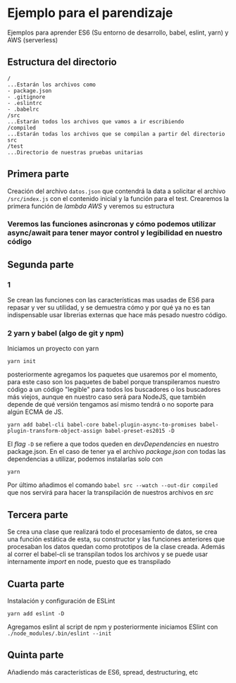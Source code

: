 # Ejemplo para el parendizaje
Ejemplos para aprender ES6 (Su entorno de desarrollo, babel, eslint, yarn) y AWS (serverless)

## Estructura del directorio
```
/
...Estarán los archivos como
- package.json
- .gitignore
- .eslintrc
- .babelrc
/src
...Estarán todos los archivos que vamos a ir escribiendo
/compiled
...Estarán todas los archivos que se compilan a partir del directorio src
/test
...Directorio de nuestras pruebas unitarias
```
## Primera parte
Creación del archivo `datos.json` que contendrá la data a solicitar el archivo `/src/index.js` con el contenido inicial y la función para el test.
Crearemos la primera función de *lambda AWS* y veremos su estructura
### Veremos las funciones asincronas y cómo podemos utilizar async/await para tener mayor control y legibilidad en nuestro código

## Segunda parte
### 1
Se crean las funciones con las características mas usadas de ES6 para repasar y ver su utilidad, y se demuestra cómo y por qué ya no es tan indispensable usar librerias externas que hace más pesado nuestro código.
### 2 yarn y babel (algo de git y npm)
Iniciamos un proyecto con yarn 
```
yarn init
```
posteriormente agregamos los paquetes que usaremos por el momento, para este caso son los paquetes de babel porque transpileramos nuestro código a un código "legible" para todos los buscadores o los buscadores más viejos, aunque en nuestro caso será para NodeJS, que también depende de qué versión tengamos así mismo tendrá o no soporte para algún ECMA de JS.
```
yarn add babel-cli babel-core babel-plugin-async-to-promises babel-plugin-transform-object-assign babel-preset-es2015 -D
```
El _flag_ `-D` se refiere a que todos queden en *devDependencies* en nuestro package.json. En el caso de tener ya el archivo _package.json_ con todas las dependencias a utilizar, podemos instalarlas solo con
```
yarn
```
Por último añadimos el comando `babel src --watch --out-dir compiled` que nos servirá para hacer la transpilación de nuestros archivos en _src_

## Tercera parte
Se crea una clase que realizará todo el procesamiento de datos, se crea una función estática de esta, su constructor y las funciones anteriores que procesaban los datos quedan como prototipos de la clase creada.
Además al correr el babel-cli se transpilan todos los archivos y se puede usar internamente _import_ en node, puesto que es transpilado
## Cuarta parte
Instalación y configuración de ESLint
```
yarn add eslint -D
```
Agregamos eslint al script de npm y posteriormente iniciamos ESlint con `./node_modules/.bin/eslint --init`
## Quinta parte
Añadiendo más características de ES6, spread, destructuring, etc
